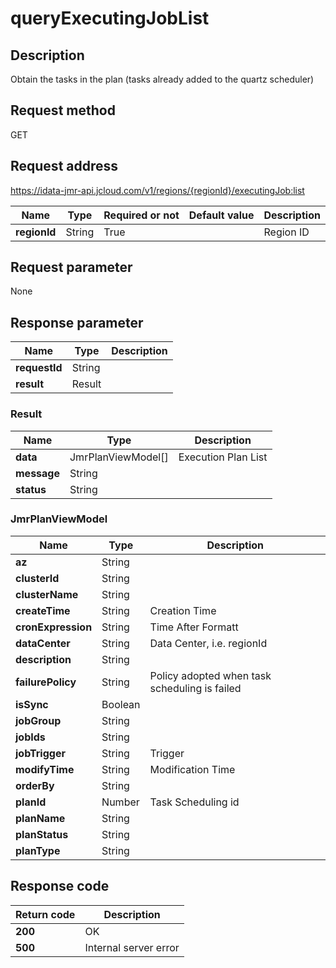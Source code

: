 # queryExecutingJobList


## Description
Obtain the tasks in the plan (tasks already added to the quartz scheduler)

## Request method
GET

## Request address
https://idata-jmr-api.jcloud.com/v1/regions/{regionId}/executingJob:list

|Name|Type|Required or not|Default value|Description|
|---|---|---|---|---|
|**regionId**|String|True| |Region ID|

## Request parameter
None


## Response parameter
|Name|Type|Description|
|---|---|---|
|**requestId**|String| |
|**result**|Result| |


### Result
|Name|Type|Description|
|---|---|---|
|**data**|JmrPlanViewModel[]|Execution Plan List|
|**message**|String| |
|**status**|String| |
### JmrPlanViewModel
|Name|Type|Description|
|---|---|---|
|**az**|String| |
|**clusterId**|String| |
|**clusterName**|String| |
|**createTime**|String|Creation Time|
|**cronExpression**|String|Time After Formatt|
|**dataCenter**|String|Data Center, i.e. regionId|
|**description**|String| |
|**failurePolicy**|String|Policy adopted when task scheduling is failed|
|**isSync**|Boolean| |
|**jobGroup**|String| |
|**jobIds**|String| |
|**jobTrigger**|String|Trigger|
|**modifyTime**|String|Modification Time|
|**orderBy**|String| |
|**planId**|Number|Task Scheduling id|
|**planName**|String| |
|**planStatus**|String| |
|**planType**|String| |

## Response code
|Return code|Description|
|---|---|
|**200**|OK|
|**500**|Internal server error|
